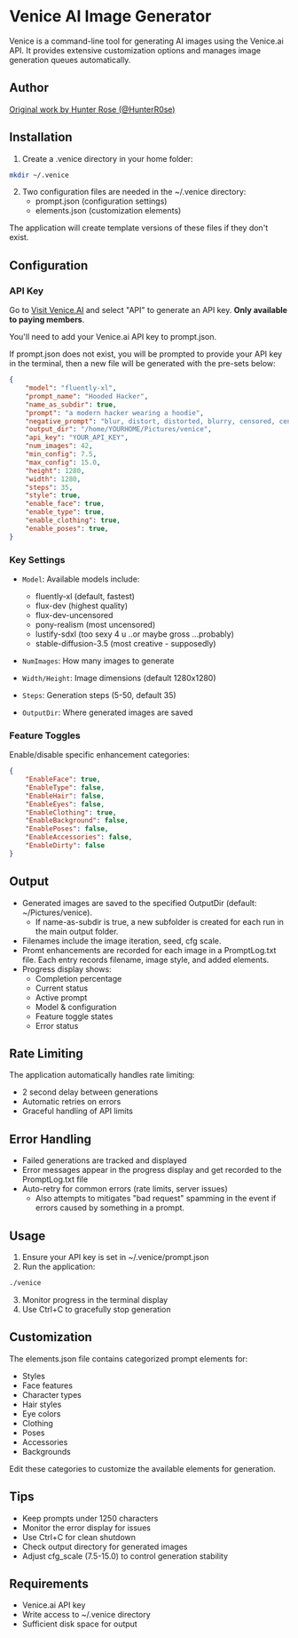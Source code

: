 # Venice AI Image Generator

Venice is a command-line tool for generating AI images using the Venice.ai API. It provides extensive customization options and manages image generation queues automatically.

## Author

[Original work by Hunter Rose (@HunterR0se)](https://twitter.com/HunterR0se)

## Installation

1. Create a .venice directory in your home folder:

```bash
mkdir ~/.venice
```

2. Two configuration files are needed in the ~/.venice directory:
    - prompt.json (configuration settings)
    - elements.json (customization elements)

The application will create template versions of these files if they don't exist.

## Configuration

### API Key

Go to [Visit Venice.AI](https://venice.ai) and select "API" to generate an API key. **Only available to paying members**.

You'll need to add your Venice.ai API key to prompt.json.

If prompt.json does not exist, you will be prompted to provide your API key in the terminal, then a new file will be generated with the pre-sets below:

```json
{
    "model": "fluently-xl",
    "prompt_name": "Hooded Hacker",
    "name_as_subdir": true,
    "prompt": "a modern hacker wearing a hoodie",
    "negative_prompt": "blur, distort, distorted, blurry, censored, censor, pixelated",
    "output_dir": "/home/YOURHOME/Pictures/venice",
    "api_key": "YOUR_API_KEY",
    "num_images": 42,
    "min_config": 7.5,
    "max_config": 15.0,
    "height": 1280,
    "width": 1280,
    "steps": 35,
    "style": true,
    "enable_face": true,
    "enable_type": true,
    "enable_clothing": true,
    "enable_poses": true,
}
```

### Key Settings

- `Model`: Available models include:

    - fluently-xl (default, fastest)
    - flux-dev (highest quality)
    - flux-dev-uncensored
    - pony-realism (most uncensored)
    - lustify-sdxl (too sexy 4 u ..or maybe gross ...probably)
    - stable-diffusion-3.5 (most creative - supposedly)

- `NumImages`: How many images to generate
- `Width/Height`: Image dimensions (default 1280x1280)
- `Steps`: Generation steps (5-50, default 35)
- `OutputDir`: Where generated images are saved

### Feature Toggles

Enable/disable specific enhancement categories:

```json
{
    "EnableFace": true,
    "EnableType": false,
    "EnableHair": false,
    "EnableEyes": false,
    "EnableClothing": true,
    "EnableBackground": false,
    "EnablePoses": false,
    "EnableAccessories": false,
    "EnableDirty": false
}
```

## Output

- Generated images are saved to the specified OutputDir (default: ~/Pictures/venice).
    - If name-as-subdir is true, a new subfolder is created for each run in the main output folder.
- Filenames include the image iteration, seed, cfg scale.
- Promt enhancements are recorded for each image in a PromptLog.txt file.  Each entry records filename, image style, and added elements.
- Progress display shows:
    - Completion percentage
    - Current status
    - Active prompt
    - Model & configuration
    - Feature toggle states
    - Error status

## Rate Limiting

The application automatically handles rate limiting:

- 2 second delay between generations
- Automatic retries on errors
- Graceful handling of API limits

## Error Handling

- Failed generations are tracked and displayed
- Error messages appear in the progress display and get recorded to the PromptLog.txt file
- Auto-retry for common errors (rate limits, server issues)
    - Also attempts to mitigates "bad request" spamming in the event if errors caused by something in a prompt.

## Usage

1. Ensure your API key is set in ~/.venice/prompt.json
2. Run the application:

```bash
./venice
```

3. Monitor progress in the terminal display
4. Use Ctrl+C to gracefully stop generation

## Customization

The elements.json file contains categorized prompt elements for:

- Styles
- Face features
- Character types
- Hair styles
- Eye colors
- Clothing
- Poses
- Accessories
- Backgrounds

Edit these categories to customize the available elements for generation.

## Tips

- Keep prompts under 1250 characters
- Monitor the error display for issues
- Use Ctrl+C for clean shutdown
- Check output directory for generated images
- Adjust cfg_scale (7.5-15.0) to control generation stability

## Requirements

- Venice.ai API key
- Write access to ~/.venice directory
- Sufficient disk space for output

```

```
